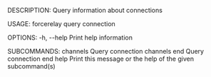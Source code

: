 DESCRIPTION:
Query information about connections

USAGE:
    forcerelay query connection <SUBCOMMAND>

OPTIONS:
    -h, --help    Print help information

SUBCOMMANDS:
    channels    Query connection channels
    end         Query connection end
    help        Print this message or the help of the given subcommand(s)
